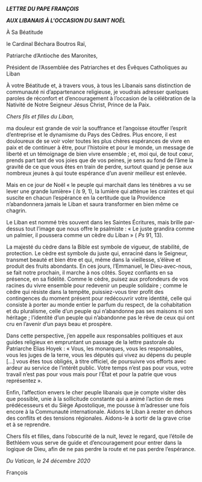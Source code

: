***LETTRE DU PAPE FRANÇOIS***

***AUX LIBANAIS À L'OCCASION DU SAINT NOËL***

À Sa Béatitude

le Cardinal Béchara Boutros Raï,

Patriarche d’Antioche des Maronites,

Président de l’Assemblée des Patriarches et des Évêques Catholiques au Liban

À votre Béatitude et, à travers vous, à tous les Libanais sans distinction de communauté ni d’appartenance religieuse, je voudrais adresser quelques paroles de réconfort et d’encouragement à l’occasion de la célébration de la Nativité de Notre Seigneur Jésus Christ, Prince de la Paix.

*Chers fils et filles du Liban,*

ma douleur est grande de voir la souffrance et l’angoisse étouffer l’esprit d’entreprise et le dynamisme du Pays des Cèdres. Plus encore, il est douloureux de se voir voler toutes les plus chères espérances de vivre en paix et de continuer à être, pour l’histoire et pour le monde, un message de liberté et un témoignage de bien vivre ensemble ; et, moi qui, de tout cœur, prends part tant de vos joies que de vos peines, je sens au fond de l’âme la gravité de ce que vous êtes en train de perdre, surtout quand je pense aux nombreux jeunes à qui toute espérance d’un avenir meilleur est enlevée.

Mais en ce jour de Noël « le peuple qui marchait dans les ténèbres a vu se lever une grande lumière» ( *Is* 9, 1), la lumière qui atténue les craintes et qui suscite en chacun l’espérance en la certitude que la Providence n’abandonnera jamais le Liban et saura transformer en bien même ce chagrin.

Le Liban est nommé très souvent dans les Saintes Écritures, mais brille par-dessus tout l’image que nous offre le psalmiste : « Le juste grandira comme un palmier, il poussera comme un cèdre du Liban » ( *Ps* 91, 13).

La majesté du cèdre dans la Bible est symbole de vigueur, de stabilité, de protection. Le cèdre est symbole du juste qui, enraciné dans le Seigneur, transmet beauté et bien être et qui, même dans la vieillesse, s’élève et produit des fruits abondants. En ces jours, l’Emmanuel, le Dieu-avec-nous, se fait notre prochain, il marche à nos côtés. Soyez confiants en sa présence, en sa fidélité. Comme le cèdre, puisez aux profondeurs de vos racines du vivre ensemble pour redevenir un peuple solidaire ; comme le cèdre qui résiste dans la tempête, puissiez-vous tirer profit des contingences du moment présent pour redécouvrir votre identité, celle qui consiste à porter au monde entier le parfum du respect, de la cohabitation et du pluralisme, celle d’un peuple qui n’abandonne pas ses maisons ni son héritage ; l’identité d’un peuple qui n’abandonne pas le rêve de ceux qui ont cru en l’avenir d’un pays beau et prospère.

Dans cette perspective, j’en appelle aux responsables politiques et aux guides religieux en empruntant un passage de la lettre pastorale du Patriarche Elias Hoyek : « Vous, les monarques, vous les responsables, vous les juges de la terre, vous les députés qui vivez au dépens du peuple \[…\] vous êtes tous obligés, à titre officiel, de poursuivre vos efforts avec ardeur au service de l’intérêt public. Votre temps n’est pas pour vous, votre travail n’est pas pour vous mais pour l’État et pour la patrie que vous représentez ».

Enfin, l’affection envers le cher peuple libanais que je compte visiter dès que possible, unie à la sollicitude constante qui a animé l’action de mes prédécesseurs et du Siège Apostolique, me pousse à m’adresser une fois encore à la Communauté internationale. Aidons le Liban à rester en dehors des conflits et des tensions régionales. Aidons-le à sortir de la grave crise et à se reprendre.

Chers fils et filles, dans l’obscurité de la nuit, levez le regard, que l’étoile de Bethléem vous serve de guide et d’encouragement pour entrer dans la logique de Dieu, afin de ne pas perdre la route et ne pas perdre l’espérance.

*Du Vatican, le 24 décembre 2020*

François